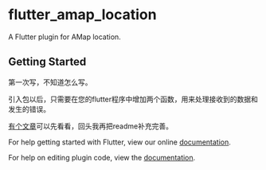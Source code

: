 # flutter_amap_location

A Flutter plugin for AMap location.

## Getting Started

第一次写，不知道怎么写。

引入包以后，只需要在您的flutter程序中增加两个函数，用来处理接收到的数据和发生的错误。

[有个文章](https://juejin.im/post/5b58123951882563522b5e7c)可以先看看，回头我再把readme补充完善。

For help getting started with Flutter, view our online
[documentation](https://flutter.io/).

For help on editing plugin code, view the [documentation](https://flutter.io/platform-plugins/#edit-code).